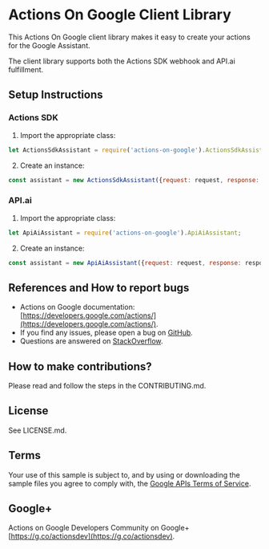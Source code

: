 # Actions On Google Client Library

This Actions On Google client library makes it easy to create your actions for the Google Assistant.

The client library supports both the Actions SDK webhook and API.ai fulfillment.

## Setup Instructions

### Actions SDK
 1. Import the appropriate class:

```javascript
let ActionsSdkAssistant = require('actions-on-google').ActionsSdkAssistant;
```

 2. Create an instance:

```javascript
const assistant = new ActionsSdkAssistant({request: request, response: response});
```

### API.ai
 1. Import the appropriate class:

```javascript
let ApiAiAssistant = require('actions-on-google').ApiAiAssistant;
```

 2. Create an instance:

```javascript
const assistant = new ApiAiAssistant({request: request, response: response});
```

## References and How to report bugs
* Actions on Google documentation: [https://developers.google.com/actions/](https://developers.google.com/actions/).
* If you find any issues, please open a bug on [GitHub](https://github.com/actions-on-google/actions-on-google-nodejs).
* Questions are answered on [StackOverflow](https://stackoverflow.com/questions/tagged/actions-on-google).

## How to make contributions?
Please read and follow the steps in the CONTRIBUTING.md.

## License
See LICENSE.md.

## Terms
Your use of this sample is subject to, and by using or downloading the sample files you agree to comply with, the [Google APIs Terms of Service](https://developers.google.com/terms/).

## Google+
Actions on Google Developers Community on Google+ [https://g.co/actionsdev](https://g.co/actionsdev).
